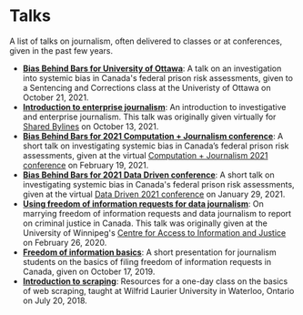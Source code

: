 # Talks
A list of talks on journalism, often delivered to classes or at conferences, given in the past few years.

- [**Bias Behind Bars for University of Ottawa**](https://github.com/tomcardoso/uottawa-bias-2021): A talk on an investigation into systemic bias in Canada's federal prison risk assessments, given to a Sentencing and Corrections class at the Univeristy of Ottawa on October 21, 2021.
- [**Introduction to enterprise journalism**](https://github.com/tomcardoso/intro-enterprise-journalism): An introduction to investigative and enterprise journalism. This talk was originally given virtually for [Shared Bylines](https://www.sharedbylines.com/) on October 13, 2021.
- [**Bias Behind Bars for 2021 Computation + Journalism conference**](https://github.com/tomcardoso/cplusj-bias-2021): A short talk on investigating systemic bias in Canada’s federal prison risk assessments, given at the virtual [Computation + Journalism 2021 conference](https://cj2021.northeastern.edu/) on February 19, 2021.
- [**Bias Behind Bars for 2021 Data Driven conference**](https://github.com/tomcardoso/dd-bias-2021): A short talk on investigating systemic bias in Canada's federal prison risk assessments, given at the virtual [Data Driven 2021 conference](https://humberstorylab.ca/events/data-driven-2021/) on January 29, 2021.
- [**Using freedom of information requests for data journalism**](https://github.com/tomcardoso/foi-data-journalism): On marrying freedom of information requests and data journalism to report on criminal justice in Canada. This talk was originally given at the University of Winnipeg's [Centre for Access to Information and Justice](https://www.uwinnipeg.ca/caij/) on February 26, 2020.
- [**Freedom of information basics**](https://github.com/tomcardoso/foi-basics): A short presentation for journalism students on the basics of filing freedom of information requests in Canada, given on October 17, 2019.
- [**Introduction to scraping**](https://github.com/tomcardoso/intro-to-scraping): Resources for a one-day class on the basics of web scraping, taught at Wilfrid Laurier University in Waterloo, Ontario on July 20, 2018.
